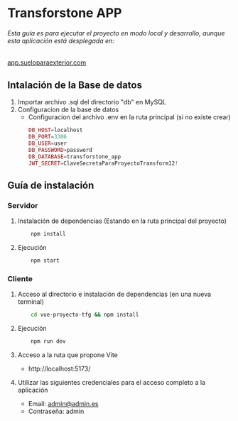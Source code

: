 # Transforstone APP

###### Esta guía es para ejecutar el proyecto en modo local y desarrollo, aunque esta aplicación está desplegada en:
[app.sueloparaexterior.com](https://app.sueloparaexterior.com)

## Intalación de la Base de datos
1. Importar archivo .sql del directorio "db" en MySQL
2. Configuracion de la base de datos
    - Configuracion del archivo .env en la ruta principal (si no existe crear)
        ```php
        DB_HOST=localhost
        DB_PORT=3306
        DB_USER=user
        DB_PASSWORD=password
        DB_DATABASE=transforstone_app
        JWT_SECRET=ClaveSecretaParaProyectoTransform12!
        ```

## Guía de instalación

### Servidor

1. Instalación de dependencias (Estando en la ruta principal del proyecto)
    ```sh
        npm install
    ```
2. Ejecución
    ```sh
        npm start
    ``` 

### Cliente

1. Acceso al directorio e instalación de dependencias (en una nueva terminal)
    ```sh
        cd vue-proyecto-tfg && npm install
    ```
2. Ejecución
    ```sh
        npm run dev
    ``` 
3. Acceso a la ruta que propone Vite
    - http://localhost:5173/

4. Utilizar las siguientes credenciales para el acceso completo a la aplicación
    - Email: admin@admin.es
    - Contraseña: admin

